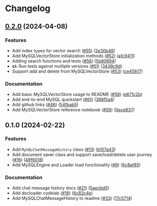 # Changelog

## [0.2.0](https://github.com/googleapis/langchain-google-cloud-sql-mysql-python/compare/v0.1.0...v0.2.0) (2024-04-08)


### Features

* Add index types for vector search ([#55](https://github.com/googleapis/langchain-google-cloud-sql-mysql-python/issues/55)) ([2e30b48](https://github.com/googleapis/langchain-google-cloud-sql-mysql-python/commit/2e30b48ad2d1fb11f5f8964808ed5143d9231084))
* Add MySQLVectorStore initialization methods ([#52](https://github.com/googleapis/langchain-google-cloud-sql-mysql-python/issues/52)) ([a1c9411](https://github.com/googleapis/langchain-google-cloud-sql-mysql-python/commit/a1c941149e1f1b33991b997e5236c4a7971058fd))
* Adding search functions and tests ([#56](https://github.com/googleapis/langchain-google-cloud-sql-mysql-python/issues/56)) ([5b80694](https://github.com/googleapis/langchain-google-cloud-sql-mysql-python/commit/5b806947e5c827ebca553a68ff74a14c7d22a6a5))
* **ci:** Run tests against multiple versions ([#51](https://github.com/googleapis/langchain-google-cloud-sql-mysql-python/issues/51)) ([3439c9d](https://github.com/googleapis/langchain-google-cloud-sql-mysql-python/commit/3439c9d6a277a95da835f1c59d4727855a187dee))
* Support add and delete from MySQLVectorStore ([#53](https://github.com/googleapis/langchain-google-cloud-sql-mysql-python/issues/53)) ([ce45617](https://github.com/googleapis/langchain-google-cloud-sql-mysql-python/commit/ce45617ae6c9f1b6e539c31e4bcdd47aa7daf964))


### Documentation

* Add basic MySQLVectorStore usage to README ([#58](https://github.com/googleapis/langchain-google-cloud-sql-mysql-python/issues/58)) ([e871c2b](https://github.com/googleapis/langchain-google-cloud-sql-mysql-python/commit/e871c2b503fb0d056d7e374394db36e44dcda4c2))
* Add end-to-end MySQL quickstart ([#61](https://github.com/googleapis/langchain-google-cloud-sql-mysql-python/issues/61)) ([388f5a4](https://github.com/googleapis/langchain-google-cloud-sql-mysql-python/commit/388f5a4e6b76d23c1e683029c5ea034cfe84bbf7))
* Add github links ([#46](https://github.com/googleapis/langchain-google-cloud-sql-mysql-python/issues/46)) ([54fbab5](https://github.com/googleapis/langchain-google-cloud-sql-mysql-python/commit/54fbab5fd41e7b49a2d5da800afad5d3fb66b40c))
* Add MySQLVectorStore reference notebook ([#59](https://github.com/googleapis/langchain-google-cloud-sql-mysql-python/issues/59)) ([0ece837](https://github.com/googleapis/langchain-google-cloud-sql-mysql-python/commit/0ece837e98ff60512d26b5c7c8fb4803e056ad3c))

## 0.1.0 (2024-02-22)


### Features

* Add `MySQLChatMessageHistory` class ([#13](https://github.com/googleapis/langchain-google-cloud-sql-mysql-python/issues/13)) ([b107a43](https://github.com/googleapis/langchain-google-cloud-sql-mysql-python/commit/b107a430f0f257d2e91d3c47933b395c63ce7d6b))
* Add document saver class and support save/load/delete user journey ([#16](https://github.com/googleapis/langchain-google-cloud-sql-mysql-python/issues/16)) ([49f6018](https://github.com/googleapis/langchain-google-cloud-sql-mysql-python/commit/49f6018f92a140340fae9139f22e7c6244c22fac))
* Add MySQLEngine and Loader load functionality ([#9](https://github.com/googleapis/langchain-google-cloud-sql-mysql-python/issues/9)) ([6c8af85](https://github.com/googleapis/langchain-google-cloud-sql-mysql-python/commit/6c8af85a2676ca06e41edfdd67cc497eca9b7107))


### Documentation

* Add chat message history docs ([#21](https://github.com/googleapis/langchain-google-cloud-sql-mysql-python/issues/21)) ([5aecbd0](https://github.com/googleapis/langchain-google-cloud-sql-mysql-python/commit/5aecbd0af8707f0669048e3a1ac1f388a1290bc7))
* Add docloader codelab ([#18](https://github.com/googleapis/langchain-google-cloud-sql-mysql-python/issues/18)) ([6c82c4e](https://github.com/googleapis/langchain-google-cloud-sql-mysql-python/commit/6c82c4e02ba4a4d344848c8d45b1bc19d7c19080))
* Add MySQLChatMessageHistory to readme ([#33](https://github.com/googleapis/langchain-google-cloud-sql-mysql-python/issues/33)) ([17c5714](https://github.com/googleapis/langchain-google-cloud-sql-mysql-python/commit/17c571433cea7f740ae249d4ceb7c35b308fb112))
